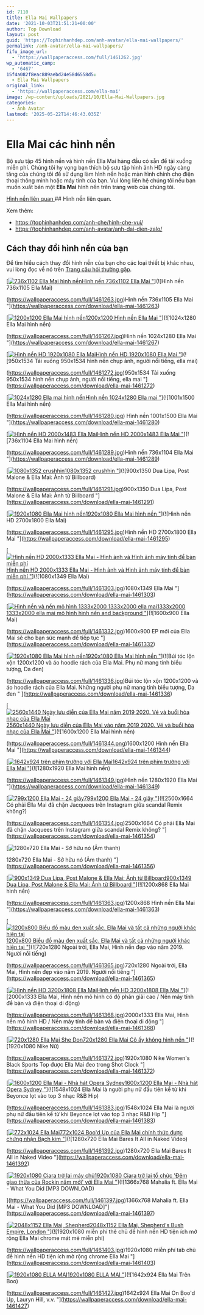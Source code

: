 ```yaml
---
id: 7110
title: Ella Mai Wallpapers
date: '2021-10-03T21:51:21+00:00'
author: Top Download
layout: post
guid: 'https://Tophinhanhdep.com/anh-avatar/ella-mai-wallpapers/'
permalink: /anh-avatar/ella-mai-wallpapers/
fifu_image_url:
  - 'https://wallpaperaccess.com/full/1461262.jpg'
wp_automatic_camp:
  - '6467'
15f4a082f8eac889aebd24e58d6558d5:
  - Ella Mai Wallpapers
original_link:
  - 'https://wallpaperaccess.com/ella-mai'
image: /wp-content/uploads/2021/10/Ella-Mai-Wallpapers.jpg
categories:
  - Ảnh Avatar
lastmod: '2025-05-22T14:46:43.035Z'
---
```

# Ella Mai các hình nền

Bộ sưu tập 45 hình nền và hình nền Ella Mai hàng đầu có sẵn để tải xuống miễn phí. Chúng tôi hy vọng bạn thích bộ sưu tập hình ảnh HD ngày càng tăng của chúng tôi để sử dụng làm hình nền hoặc màn hình chính cho điện thoại thông minh hoặc máy tính của bạn. Vui lòng liên hệ chúng tôi nếu bạn muốn xuất bản một **Ella Mai** hình nền trên trang web của chúng tôi.

[Hình nền liên quan ](#related) ## Hình nền liên quan.

   
 Xem thêm:

   
- <https://tophinhanhdep.com/anh-che/hinh-che-vui/>
- <https://tophinhanhdep.com/anh-avatar/anh-dai-dien-zalo/>

## Cách thay đổi hình nền của bạn

Để tìm hiểu cách thay đổi hình nền của bạn cho các loại thiết bị khác nhau, vui lòng đọc về nó trên [Trang câu hỏi thường gặp](https://tophinhanhdep.com/faq/).

  
[[![736x1102 Ella Mai hình nền](https://wallpaperaccess.com/full/1461262.jpg)Hình nền 736x1102 Ella Mai "](https://wallpaperaccess.com/download/ella-mai-1461262)](![Hình nền 736x1105 Ella Mai)

(https://wallpaperaccess.com/full/1461263.jpg)Hình nền 736x1105 Ella Mai "](https://wallpaperaccess.com/download/ella-mai-1461263)

[[![1200x1200 Ella Mai hình nền](https://wallpaperaccess.com/full/1461264.jpg)1200x1200 Hình nền Ella Mai "](https://wallpaperaccess.com/download/ella-mai-1461264)](![1024x1280 Ella Mai hình nền)

(https://wallpaperaccess.com/full/1461267.jpg)Hình nền 1024x1280 Ella Mai "](https://wallpaperaccess.com/download/ella-mai-1461267)

[[![Hình nền HD 1920x1080 Ella Mai](https://wallpaperaccess.com/full/1461271.jpg)Hình nền HD 1920x1080 Ella Mai "](https://wallpaperaccess.com/download/ella-mai-1461271)](![950x1534 Tải xuống 950x1534 hình nền chụp ảnh, người nổi tiếng, ella mai)

(https://wallpaperaccess.com/full/1461272.jpg)950x1534 Tải xuống 950x1534 hình nền chụp ảnh, người nổi tiếng, ella mai "](https://wallpaperaccess.com/download/ella-mai-1461272)

[[![1024x1280 Ella mai hình nền](https://wallpaperaccess.com/full/1461279.jpg)Hình nền 1024x1280 Ella mai "](https://wallpaperaccess.com/download/ella-mai-1461279)](![1001x1500 Ella Mai hình nền)

(https://wallpaperaccess.com/full/1461280.jpg) Hình nền 1001x1500 Ella Mai "](https://wallpaperaccess.com/download/ella-mai-1461280)

[[![Hình nền HD 2000x1483 Ella Mai](https://wallpaperaccess.com/full/1461282.jpg)Hình nền HD 2000x1483 Ella Mai "](https://wallpaperaccess.com/download/ella-mai-1461282)](![736x1104 Ella Mai hình nền)

(https://wallpaperaccess.com/full/1461289.jpg)Hình nền 736x1104 Ella Mai "](https://wallpaperaccess.com/download/ella-mai-1461289)

[[![1080x1352 crushhin](https://wallpaperaccess.com/full/1461290.jpg)1080x1352 crushhin "](https://wallpaperaccess.com/download/ella-mai-1461290)](![900x1350 Dua Lipa, Post Malone & Ella Mai: Ảnh từ Billboard)

(https://wallpaperaccess.com/full/1461291.jpg)900x1350 Dua Lipa, Post Malone &amp; Ella Mai: Ảnh từ Billboard "](https://wallpaperaccess.com/download/ella-mai-1461291)

[[![1920x1080 Ella Mai hình nền](https://wallpaperaccess.com/full/1461294.jpg)1920x1080 Ella Mai hình nền "](https://wallpaperaccess.com/download/ella-mai-1461294)](![Hình nền HD 2700x1800 Ella Mai)

(https://wallpaperaccess.com/full/1461295.jpg)Hình nền HD 2700x1800 Ella Mai "](https://wallpaperaccess.com/download/ella-mai-1461295)

[[![Hình nền HD 2000x1333 Ella Mai - Hình ảnh và Hình ảnh máy tính để bàn miễn phí](https://wallpaperaccess.com/full/1461299.jpg)Hình nền HD 2000x1333 Ella Mai - Hình ảnh và Hình ảnh máy tính để bàn miễn phí "](https://wallpaperaccess.com/download/ella-mai-1461299)](![1080x1349 Ella Mai)

(https://wallpaperaccess.com/full/1461303.jpg)1080x1349 Ella Mai "](https://wallpaperaccess.com/download/ella-mai-1461303)

[[![Hình nền và nền mô hình 1333x2000 1333x2000 ella mai](https://wallpaperaccess.com/full/1461307.jpg)1333x2000 1333x2000 ella mai mô hình hình nền and background "](https://wallpaperaccess.com/download/ella-mai-1461307)](![1600x900 Ella Mai)

(https://wallpaperaccess.com/full/1461332.jpg)1600x900 EP mới của Ella Mai sẽ cho bạn sức mạnh để tiếp tục "](https://wallpaperaccess.com/download/ella-mai-1461332)

[[![1920x1080 Ella Mai hình nền](https://wallpaperaccess.com/full/1461335.jpg)1920x1080 Ella Mai hình nền "](https://wallpaperaccess.com/download/ella-mai-1461335)](![Búi tóc lộn xộn 1200x1200 và áo hoodie rách của Ella Mai.  Phụ nữ mang tính biểu tượng, Da đen)

(https://wallpaperaccess.com/full/1461336.jpg)Búi tóc lộn xộn 1200x1200 và áo hoodie rách của Ella Mai. Những người phụ nữ mang tính biểu tượng, Da đen " ](https://wallpaperaccess.com/download/ella-mai-1461336)

[[![2560x1440 Ngày lưu diễn của Ella Mai năm 2019 2020. Vé và buổi hòa nhạc của Ella Mai](https://wallpaperaccess.com/full/1461341.jpg)2560x1440 Ngày lưu diễn của Ella Mai vào năm 2019 2020. Vé và buổi hòa nhạc của Ella Mai "](https://wallpaperaccess.com/download/ella-mai-1461341)](![1600x1200 Ella Mai hình nền)

(https://wallpaperaccess.com/full/1461344.png)1600x1200 Hình nền Ella Mai "](https://wallpaperaccess.com/download/ella-mai-1461344)

[[![1642x924 trên phim trường với Ella Mai](https://wallpaperaccess.com/full/1461346.jpg)1642x924 trên phim trường với Ella Mai "](https://wallpaperaccess.com/download/ella-mai-1461346)](![1280x1920 Ella Mai hình nền)

(https://wallpaperaccess.com/full/1461349.jpg)Hình nền 1280x1920 Ella Mai "](https://wallpaperaccess.com/download/ella-mai-1461349)

[[![799x1200 Ella Mai - 24 giây](https://wallpaperaccess.com/full/1461351.jpg)799x1200 Ella Mai - 24 giây "](https://wallpaperaccess.com/download/ella-mai-1461351)](![2500x1664 Có phải Ella Mai đã chặn Jacquees trên Instagram giữa scandal Remix không?)

(https://wallpaperaccess.com/full/1461354.jpg)2500x1664 Có phải Ella Mai đã chặn Jacquees trên Instagram giữa scandal Remix không? "](https://wallpaperaccess.com/download/ella-mai-1461354)

[![1280x720 Ella Mai - Sở hữu nó (Âm thanh)](https://wallpaperaccess.com/full/1461356.jpg)

1280x720 Ella Mai - Sở hữu nó (Âm thanh) "](https://wallpaperaccess.com/download/ella-mai-1461356)

[[![900x1349 Dua Lipa, Post Malone & Ella Mai: Ảnh từ Billboard](https://wallpaperaccess.com/full/1461360.jpg)900x1349 Dua Lipa, Post Malone &amp; Ella Mai: Ảnh từ Billboard "](https://wallpaperaccess.com/download/ella-mai-1461360)](![1200x868 Ella Mai hình nền)

(https://wallpaperaccess.com/full/1461363.jpg)1200x868 Hình nền Ella Mai "](https://wallpaperaccess.com/download/ella-mai-1461363)

[[![1200x800 Biểu đồ màu đen xuất sắc.  Ella Mai và tất cả những người khác hiện tại](https://wallpaperaccess.com/full/1461364.jpg)1200x800 Biểu đồ màu đen xuất sắc. Ella Mai và tất cả những người khác hiện tại "](https://wallpaperaccess.com/download/ella-mai-1461364)](![720x1280 Ngoài trời, Ella Mai, Hình nền đẹp vào năm 2019. Người nổi tiếng)

(https://wallpaperaccess.com/full/1461365.jpg)720x1280 Ngoài trời, Ella Mai, Hình nền đẹp vào năm 2019. Người nổi tiếng "](https://wallpaperaccess.com/download/ella-mai-1461365)

[[![Hình nền HD 3200x1808 Ella Mai](https://wallpaperaccess.com/full/1461366.jpg)Hình nền HD 3200x1808 Ella Mai "](https://wallpaperaccess.com/download/ella-mai-1461366)](![2000x1333 Ella Mai, Hình nền mô hình có độ phân giải cao / Nền máy tính để bàn và điện thoại di động)

(https://wallpaperaccess.com/full/1461368.jpg)2000x1333 Ella Mai, Hình nền mô hình HD / Nền máy tính để bàn và điện thoại di động "](https://wallpaperaccess.com/download/ella-mai-1461368)

[[![720x1280 Ella Mai She Don](https://wallpaperaccess.com/full/1461371.jpg)720x1280 Ella Mai Cô ấy không hình nền "](https://wallpaperaccess.com/download/ella-mai-1461371)](![1920x1080 Nike Nữ)

(https://wallpaperaccess.com/full/1461372.jpg)1920x1080 Nike Women's Black Sports Top được Ella Mai đeo trong Shot Clock "](https://wallpaperaccess.com/download/ella-mai-1461372)

[[![1600x1200 Ella Mai - Nhà hát Opera Sydney](https://wallpaperaccess.com/full/1461379.jpg)1600x1200 Ella Mai - Nhà hát Opera Sydney "](https://wallpaperaccess.com/download/ella-mai-1461379)](![1548x1024 Ella Mai là người phụ nữ đầu tiên kể từ khi Beyonce lọt vào top 3 nhạc R&B Hip)

(https://wallpaperaccess.com/full/1461383.jpg)1548x1024 Ella Mai là người phụ nữ đầu tiên kể từ khi Beyonce lọt vào top 3 nhạc R&amp;B Hip "](https://wallpaperaccess.com/download/ella-mai-1461383)

[[![772x1024 Ella Mai](https://wallpaperaccess.com/full/1461385.jpg)772x1024 Boo'd Up của Ella Mai chính thức được chứng nhận Bạch kim "](https://wallpaperaccess.com/download/ella-mai-1461385)](![1280x720 Ella Mai Bares It All in Naked Video)

(https://wallpaperaccess.com/full/1461392.jpg)1280x720 Ella Mai Bares It All in Naked Video "](https://wallpaperaccess.com/download/ella-mai-1461392)

[[![1920x1080 Ciara trở lại máy chủ ](https://wallpaperaccess.com/full/1461395.jpg)1920x1080 Ciara trở lại tổ chức 'Đêm giao thừa của Rockin năm mới' với Ella Mai "](https://wallpaperaccess.com/download/ella-mai-1461395)](![1366x768 Mahalia ft. Ella Mai - What You Did [MP3 DOWNLOAD)

](https://wallpaperaccess.com/full/1461397.jpg)1366x768 Mahalia ft. Ella Mai - What You Did \[MP3 DOWNLOAD\]"](https://wallpaperaccess.com/download/ella-mai-1461397)

[[![2048x1152 Ella Mai, Shepherd](https://wallpaperaccess.com/full/1461402.jpg)2048x1152 Ella Mai, Shepherd's Bush Empire, London "](https://wallpaperaccess.com/download/ella-mai-1461402)](![1920x1080 miễn phí thẻ chủ đề hình nền HD tiện ích mở rộng Ella Mai chrome mát mẻ miễn phí)

(https://wallpaperaccess.com/full/1461403.jpg)1920x1080 miễn phí tab chủ đề hình nền HD tiện ích mở rộng chrome Ella Mai "](https://wallpaperaccess.com/download/ella-mai-1461403)

[[![1920x1080 ELLA MAI](https://wallpaperaccess.com/full/1461415.jpg)1920x1080 ELLA MAI "](https://wallpaperaccess.com/download/ella-mai-1461415)](![1642x924 Ella Mai Trên Boo)

(https://wallpaperaccess.com/full/1461427.jpg)1642x924 Ella Mai On Boo'd Up, Lauryn Hill, v.v. "](https://wallpaperaccess.com/download/ella-mai-1461427)
